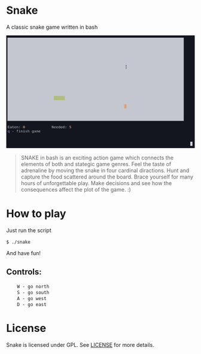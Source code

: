 # Snake

A classic snake game written in bash

![logo](logo.gif)


> SNAKE in bash is an exciting action game which connects the elements of both
> and stategic game genres. Feel the taste of adrenaline by moving the snake
> in four cardinal diractions. Hunt and capture the food scattered around
> the board. Brace yourself for many hours of unforgettable play. Make
> decisions and see how the consequences affect the plot of the game.
> :)

# How to play

Just run the script

```
$ ./snake
```

And have fun!

## Controls:

```
    W - go north
    S - go south
    A - go west
    D - go east
```

# License

Snake is licensed under GPL. See [LICENSE](LICENSE) for more details.
